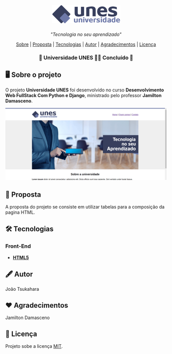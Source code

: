 <!-- Logo do Projeto -->

<h1 align="center">
    <img alt="UniversidadeUNES" title="UniversidadeUNES" src="./assets/images/logo.png"/>
</h1>

<!-- Slogan do Projeto -->

<p align="center"><em>"Tecnologia no seu aprendizado"</em></p>

<!-- Sumario do Projeto -->

<p align="center">
    <a href="#desktop_computer-sobre-o-projeto">Sobre</a> | 
    <a href="#page_facing_up-proposta">Proposta</a> | 
    <a href="#hammer_and_wrench-tecnologias">Tecnologias</a> | 
    <a href="#fountain_pen-autor">Autor</a> | 
    <a href="#hearts-agradecimentos">Agradecimentos</a> | 
    <a href="#pencil-licença">Licença</a>
</p>

<!-- Status do Projeto -->

<h3 align="center"> 🚧 Universidade UNES 🙆‍♂️ Concluído 🚧 </em></h3>

<!-- Informações do Projeto -->

## :desktop_computer: Sobre o projeto

O projeto **Universidade UNES** foi desenvolvido no curso **Desenvolvimento Web FullStack Com Python e Django**, ministrado pelo professor **Jamilton Damasceno**.

![Demostração](assets/gifs/demostracao-universidade-unes.gif)

## :page_facing_up: Proposta

A proposta do projeto se consiste em utilizar tabelas para a composição da pagina HTML.

## :hammer_and_wrench: Tecnologias

### Front-End

- **[HTML5](https://www.w3.org/html/)**

## :fountain_pen: Autor

João Tsukahara

## :hearts: Agradecimentos

Jamilton Damasceno

## :pencil: Licença

Projeto sobe a licença  [MIT](./LICENSE).
